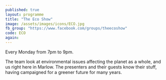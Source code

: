 ```yaml
---
published: true
layout: programme
title: "The Eco Show"
image: /assets/images/icons/ECO.jpg
fb_group: "https://www.facebook.com/groups/theecoshow"
code: ECO
again:
---
```


Every Monday from 7pm to 9pm.

The team look at environmental issues affecting the planet as a whole, and us right here in Marlow. The presenters and their guests know their stuff, having campaigned for a greener future for many years.
